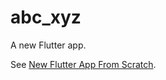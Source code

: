 # abc_xyz

A new Flutter app.

See [New Flutter App From Scratch](https://blog.eggnstone.dev/blog/new-flutter-app-from-scratch).
